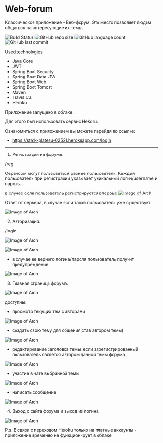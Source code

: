 # Web-forum

Классическое приложение - Веб-форум. 
Это место позволяет людям общаться на интересующие их темы.

[![Build Status](https://app.travis-ci.com/Halsyon/web-forum.svg?branch=main)](https://app.travis-ci.com/Halsyon/web-forum)
![GitHub repo size](https://img.shields.io/github/repo-size/Halsyon/web-forum)
![GitHub language count](https://img.shields.io/github/languages/count/Halsyon/web-forum?logo=github)
![GitHub last commit](https://img.shields.io/github/last-commit/Halsyon/web-forum?logo=github)

Used technologies

- Java Core
- JWT
- Spring Boot Security
- Spring Boot Data JPA
- Spring Boot Web
- Spring Boot Tomcat
- Maven
- Travis C.I.
- Heroku

Приложение запущено в облаке. 

Для этого был использовать сервис Hekoru.

Ознакомиться с приложением вы можете перейдя по ссылке:


 - https://stark-plateau-02521.herokuapp.com/login

______________________________________________

1. Регистрация на форуме.
 
 /reg

Сервисом могут пользоваться разные пользователи.
Каждый пользователь при регистрации указывает уникальный логин/username и пароль.

в случае если пользователь регистрируется впервые
![Image of Arch](https://github.com/Halsyon/web-forum//blob/main/image/Screenshot_1.jpg)

Ответ от сервера, в случае если такой пользователь уже существует

![Image of Arch](https://github.com/Halsyon/web-forum//blob/main/image/Screenshot_2.jpg)

2. Авторизация.

 /login

![Image of Arch](https://github.com/Halsyon/web-forum//blob/main/image/Screenshot_3.jpg)


![Image of Arch](https://github.com/Halsyon/web-forum//blob/main/image/Screenshot_4.jpg)

 - в случае не верного логина/пароля пользователь получит предупреждение

![Image of Arch](https://github.com/Halsyon/web-forum//blob/main/image/Screenshot_9.jpg)

3. Главная страница форума.

![Image of Arch](https://github.com/Halsyon/web-forum//blob/main/image/Screenshot_5.jpg)

доступны:

   - просмотр текущих тем с авторами

![Image of Arch](https://github.com/Halsyon/web-forum//blob/main/image/Screenshot_5.jpg)

   - создать свою тему для общения(став автором темы)

![Image of Arch](https://github.com/Halsyon/web-forum//blob/main/image/Screenshot_10.jpg)

   - редактирование заголовка темы, если зарегистрированный пользователь является автором данной темы форума 

![Image of Arch](https://github.com/Halsyon/web-forum//blob/main/image/Screenshot_11.jpg)

   - участие в чате выбранной темы

![Image of Arch](https://github.com/Halsyon/web-forum//blob/main/image/Screenshot_6.jpg)

   - написать сообщение 

![Image of Arch](https://github.com/Halsyon/web-forum//blob/main/image/Screenshot_7.jpg)


4. Выход с сайта форума и выход из логина.

![Image of Arch](https://github.com/Halsyon/web-forum//blob/main/image/Screenshot_8.jpg)

P.s. В связи с переходом Heroku только на платные аккаунты - приложение временно не функционирует в облаке

